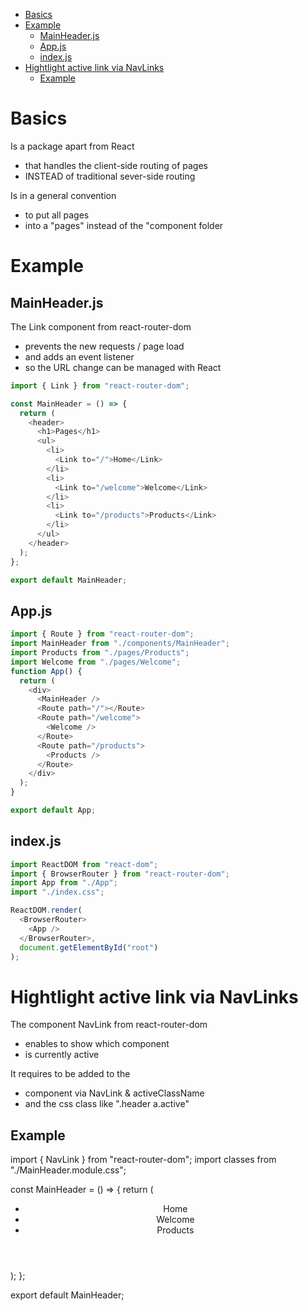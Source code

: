 - [Basics](#basics)
- [Example](#example)
  - [MainHeader.js](#mainheaderjs)
  - [App.js](#appjs)
  - [index.js](#indexjs)
- [Hightlight active link via NavLinks](#hightlight-active-link-via-navlinks)
  - [Example](#example-1)

# Basics

Is a package apart from React

- that handles the client-side routing of pages
- INSTEAD of traditional sever-side routing

Is in a general convention

- to put all pages
- into a "pages" instead of the "component folder

# Example

## MainHeader.js

The Link component from react-router-dom

- prevents the new requests / page load
- and adds an event listener
- so the URL change can be managed with React

```javascript
import { Link } from "react-router-dom";

const MainHeader = () => {
  return (
    <header>
      <h1>Pages</h1>
      <ul>
        <li>
          <Link to="/">Home</Link>
        </li>
        <li>
          <Link to="/welcome">Welcome</Link>
        </li>
        <li>
          <Link to="/products">Products</Link>
        </li>
      </ul>
    </header>
  );
};

export default MainHeader;
```

## App.js

```javascript
import { Route } from "react-router-dom";
import MainHeader from "./components/MainHeader";
import Products from "./pages/Products";
import Welcome from "./pages/Welcome";
function App() {
  return (
    <div>
      <MainHeader />
      <Route path="/"></Route>
      <Route path="/welcome">
        <Welcome />
      </Route>
      <Route path="/products">
        <Products />
      </Route>
    </div>
  );
}

export default App;
```

## index.js

```javascript
import ReactDOM from "react-dom";
import { BrowserRouter } from "react-router-dom";
import App from "./App";
import "./index.css";

ReactDOM.render(
  <BrowserRouter>
    <App />
  </BrowserRouter>,
  document.getElementById("root")
);
```

# Hightlight active link via NavLinks

The component NavLink from react-router-dom

- enables to show which component
- is currently active

It requires to be added to the

- component via NavLink & activeClassName
- and the css class like ".header a.active"

## Example

import { NavLink } from "react-router-dom";
import classes from "./MainHeader.module.css";

const MainHeader = () => {
return (

<header className={classes.header}>
<ul>
<li>
<NavLink activeClassName={classes.active} to="/">
Home
</NavLink>
</li>
<li>
<NavLink activeClassName={classes.active} to="/welcome">
Welcome
</NavLink>
</li>
<li>
<NavLink activeClassName={classes.active} to="/products">
Products
</NavLink>
</li>
</ul>
</header>
);
};

export default MainHeader;
